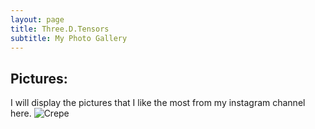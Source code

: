 ```yaml
---
layout: page
title: Three.D.Tensors
subtitle: My Photo Gallery
---
```


## Pictures: 
I will display the pictures that I like the most from my instagram channel here. 
![Crepe](https://pulkit-m.github.io/assets/img/zoro.jpg)